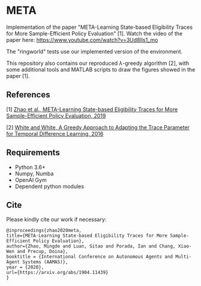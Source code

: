 # META

Implementation of the paper "META-Learning State-based Eligibility Traces for More Sample-Efficient Policy Evaluation" [1]. Watch the video of the paper here: https://www.youtube.com/watch?v=3Ud8Ils1_mo

The "ringworld" tests use our implemented version of the environment.

This repository also contains our reproduced $\lambda$-greedy algorithm [2], with some additional tools and MATLAB scripts to draw the figures showed in the paper [1].

## References
[1] [Zhao et al., META-Learning State-based Eligibility Traces for More Sample-Efficient Policy Evaluation, 2019](https://arxiv.org/abs/1904.11439)

[2] [White and White, A Greedy Approach to Adapting the Trace Parameter for Temporal Difference Learning, 2016](https://arxiv.org/abs/1607.00446)

## Requirements

  * Python 3.6+
  * Numpy, Numba
  * OpenAI Gym
  * Dependent python modules

## Cite

Please kindly cite our work if necessary:

```
@inproceedings{zhao2020meta,
title={META-Learning State-based Eligibility Traces for More Sample-Efficient Policy Evaluation},
author={Zhao, Mingde and Luan, Sitao and Porada, Ian and Chang, Xiao-Wen and Precup, Doina},
booktitle = {International Conference on Autonomous Agents and Multi-Agent Systems (AAMAS)},
year = {2020},
url={https://arxiv.org/abs/1904.11439}
}
```
